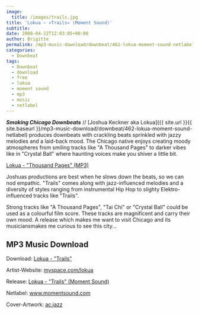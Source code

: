```yaml
---
image:
  title: /images/trails.jpg
title: 'Lokua – »Trails« (Moment Sound)'
subtitle: 
date: 2008-04-22T12:03:05+00:00
author: Brigitte
permalink: /mp3-music-download/downbeat/462-lokua-moment-sound-netlabel
categories:
  - Downbeat
tags:
  - Downbeat
  - download
  - free
  - lokua
  - moment sound
  - mp3
  - music
  - netlabel
---
```

***Smoking Chicago Downbeats*** // [Joshua Keckner aka Lokua]({{ site.url }}{{ site.baseurl }}/mp3-music-download/downbeat/462-lokua-moment-sound-netlabel) produces downbeats with crackling beats sprinkled with jazzy melodies and a laid-back mood. The Chicago native enjoys creating moody atmospheres from smiling tracks like "A Thousand Pages" to darker vibes like in "Crystal Ball" where haunting voices make you shiver a little bit.

[Lokua - "Thousand Pages" (MP3)](http://mp3.phlow.de/phlow_2008/01._lokua_-_a_thousand_pages.mp3)
  
<!--more-->

Joshuas productions are best when he slows down the beats, so we can nod empathic. "Trails" comes along with jazz-influenced melodies and a diversity of styles ranging from instrumental Hip Hop to slighty Elektro-influenced tracks like "Trails".

Strong tracks like "A Thousand Pages", "Tai Chi" or "Crystal Ball" could be used as a colourful film score. These tracks are magnificent and carry their own mood. A release which makes me want to visit Chicago and its musiciansmakes me curious to see this city...

## MP3 Music Download

Download: [Lokua - "Trails"](http://momentsound.com/releases/moment_002_trails/Trails.zip)
  
Artist-Website: <a href="http://myspace.com/lokua" target="_blank">myspace.com/lokua</a>
  
Release: <a title="Information about Release" href="http://www.momentsound.com/net_releases/m_002_trails/" target="_blank">Lokua - "Trails" (Moment Sound)</a>
  
Netlabel: <a href="http://www.momentsound.com" target="_blank">www.momentsound.com</a>
  
Cover-Artwork: <a href="http://acjazz.deviantart.com/" target="_blank">ac.jazz</a>